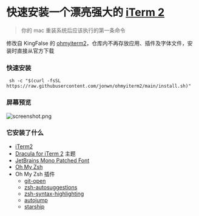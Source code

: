 # 快速安装一个漂亮强大的 [iTerm 2](https://iterm2.com)

> 你的 mac 重装系统后应该执行的第一条命令

修改自 KingFalse 的 [ohmyiterm2](https://github.com/KingFalse/ohmyiterm2)，仓库内不再存放应用、插件及字体文件，安装时直接从官方下载

### 快速安装
` sh -c "$(curl -fsSL https://raw.githubusercontent.com/jonwn/ohmyiterm2/main/install.sh)"`

### 屏幕预览
![screenshot.png](screenshot.png "screenshot.png")

### 它安装了什么
* [iTerm2](https://iterm2.com/)
* [Dracula for iTerm 2](https://github.com/dracula/iterm) 主题
* [JetBrains Mono Patched Font](https://github.com/ryanoasis/nerd-fonts)
* [Oh My Zsh](https://github.com/ohmyzsh/ohmyzsh)
* Oh My Zsh 插件
  * [git-open](https://github.com/paulirish/git-open)
  * [zsh-autosuggestions](https://github.com/zsh-users/zsh-autosuggestions)
  * [zsh-syntax-highlighting](https://github.com/zsh-users/zsh-syntax-highlighting)
  * [autojump](https://github.com/wting/autojump)
  * [starship](https://starship.rs/)
